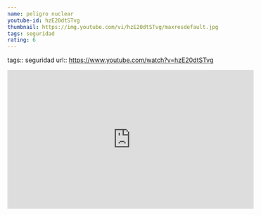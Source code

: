 ```yaml
---
name: peligro nuclear
youtube-id: hzE20dtSTvg
thumbnail: https://img.youtube.com/vi/hzE20dtSTvg/maxresdefault.jpg
tags: seguridad
rating: 6
---
```

tags:: seguridad
url:: https://www.youtube.com/watch?v=hzE20dtSTvg

<iframe width='560' height='315' src='https://www.youtube.com/embed/hzE20dtSTvg' title='YouTube video player' frameborder='0' allow='accelerometer; autoplay; clipboard-write; encrypted-media; gyroscope; picture-in-picture; web-share' allowfullscreen></iframe>


